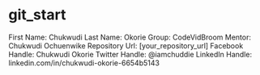 # git_start
First Name: Chukwudi
Last Name: Okorie
Group: CodeVidBroom
Mentor: Chukwudi Ochuenwike
Repository Url: [your_repository_url]
Facebook Handle: Chukwudi Okorie
Twitter Handle: @iamchuddie
LinkedIn Handle: linkedin.com/in/chukwudi-okorie-6654b5143
